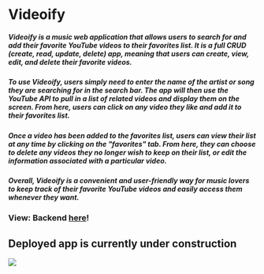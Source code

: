# Videoify

##### Videoify is a music web application that allows users to search for and add their favorite YouTube videos to their favorites list. It is a full CRUD (create, read, update, delete) app, meaning that users can create, view, edit, and delete their favorite videos.

##### To use Videoify, users simply need to enter the name of the artist or song they are searching for in the search bar. The app will then use the YouTube API to pull in a list of related videos and display them on the screen. From here, users can click on any video they like and add it to their favorites list.

##### Once a video has been added to the favorites list, users can view their list at any time by clicking on the "favorites" tab. From here, they can choose to delete any videos they no longer wish to keep on their list, or edit the information associated with a particular video.

##### Overall, Videoify is a convenient and user-friendly way for music lovers to keep track of their favorite YouTube videos and easily access them whenever they want.

### View: Backend [here]([https://github.com/aliciasilverio/Video-ify-back-end])!

## Deployed app is currently under construction 
![](https://media.giphy.com/media/cfGmVRsJI6wq6noGxP/giphy.gif)
